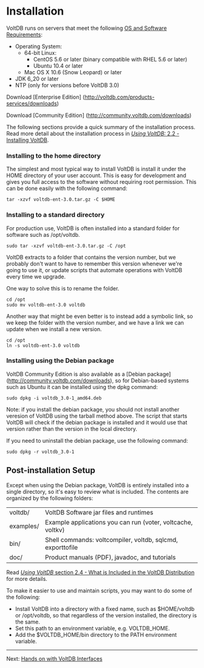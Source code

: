 # Installation #

VoltDB runs on servers that meet the following [OS and Software Requirements](http://community.voltdb.com/docs/UsingVoltDB/ChapGetStarted):

- Operating System:
    - 64-bit Linux:
        - CentOS 5.6 or later (binary compatible with RHEL 5.6 or later)
        - Ubuntu 10.4 or later
    - Mac OS X 10.6 (Snow Leopard) or later
- JDK 6_20 or later
- NTP (only for versions before VoltDB 3.0)

Download [Enterprise Edition] (http://voltdb.com/products-services/downloads)

Download [Community Edition] (http://community.voltdb.com/downloads)

The following sections provide a quick summary of the installation process.  Read more detail about the installation process in [*Using VoltDB:* 2.2 - Installing VoltDB](http://community.voltdb.com/docs/UsingVoltDB/installDist).

### Installing to the home directory ###
The simplest and most typical way to install VoltDB is install it under the HOME directory of your user account.  This is easy for development and gives you full access to the software without requiring root permission.  This can be done easily with the following command:

    tar -xzvf voltdb-ent-3.0.tar.gz -C $HOME
    
### Installing to a standard directory ###
For production use, VoltDB is often installed into a standard folder for software such as /opt/voltdb.

    sudo tar -xzvf voltdb-ent-3.0.tar.gz -C /opt


VoltDB extracts to a folder that contains the version number, but we probably don't want to have to remember this version whenever we're going to use it, or update scripts that automate operations with VoltDB every time we upgrade.

One way to solve this is to rename the folder.

    cd /opt
    sudo mv voltdb-ent-3.0 voltdb
    
Another way that might be even better is to instead add a symbolic link, so we keep the folder with the version number, and we have a link we can update when we install a new version.

    cd /opt
    ln -s voltdb-ent-3.0 voltdb

### Installing using the Debian package ###
VoltDB Community Edition is also available as a [Debian package] (http://community.voltdb.com/downloads), so for Debian-based systems such as Ubuntu it can be installed using the dpkg command:

    sudo dpkg -i voltdb_3.0-1_amd64.deb

Note: if you install the debian package, you should not install another veresion of VoltDB using the tarball method above.  The script that starts VoltDB will check if the debian package is installed and it would use that version rather than the version in the local directory.

If you need to uninstall the debian package, use the following command:

    sudo dpkg -r voltdb_3.0-1

## Post-installation Setup ##

Except when using the Debian package, VoltDB is entirely installed into a single directory, so it's easy to review what is included.  The contents are organized by the following folders:

<table>
    <tr>
        <td>voltdb/</td>
        <td>VoltDB Software jar files and runtimes</td>
    </tr>
    <tr>
        <td>examples/</td>
        <td>Example applications you can run (voter, voltcache, voltkv)</td>
    </tr>
    <tr>
        <td>bin/</td>
        <td>Shell commands: voltcompiler, voltdb, sqlcmd, exporttofile</td>
    </tr>
    <tr>
        <td>doc/</td>
        <td>Product manuals (PDF), javadoc, and tutorials</td>
    </tr>
</table>


Read [*Using VoltDB* section 2.4 - What is Included in the VoltDB Distribution](http://community.voltdb.com/docs/UsingVoltDB/installComponents) for more details.

To make it easier to use and maintain scripts, you may want to do some of the following:

- Install VoltDB into a directory with a fixed name, such as $HOME/voltdb or /opt/voltdb, so that regardless of the version installed, the directory is the same.
- Set this path to an environment variable, e.g. VOLTDB_HOME.
- Add the $VOLTDB_HOME/bin directory to the PATH environment variable.


---------------------------------
Next: [Hands on with VoltDB Interfaces](at03_interfaces.md)
